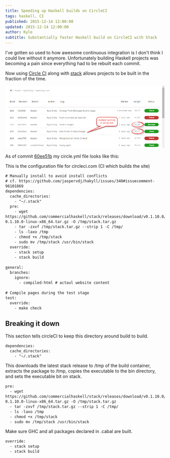 ```yaml
---
title: Speeding up Haskell builds on CircleCI
tags: haskell, CI
published: 2015-12-14 12:00:00
updated: 2015-12-14 12:00:00
author: Kyle
subtitle: Substantially faster Haskell build on CircleCI with Stack
---
```


I've gotten so used to how awesome continuous integration is I don't think I could live without it anymore.
Unfortunately building Haskell projects was becoming a pain since everything had to be rebuilt each commit.

Now using [Circle CI](https://circleci.com/) along with [stack](http://docs.haskellstack.org/en/stable/README.html) allows projects to be built in the fraction of the time.

![CircleCI speedup](/images/circle-ci-speedup.png)

As of commit [60ee51b](https://github.com/KyleOndy/kyleondy.com/blob/60ee51b606a181e584ef905fde8520d9d1c45d59/circle.yml) my circle.yml file looks like this:


This is the configuration file for circleci.com (CI which builds the site)

    # Manually install to avoid install conflicts
    # cf. https://github.com/jaspervdj/hakyll/issues/340#issuecomment-96101869
    dependencies:
      cache_directories:
        - "~/.stack"
      pre:
        - wget https://github.com/commercialhaskell/stack/releases/download/v0.1.10.0/stack-0.1.10.0-linux-x86_64.tar.gz -O /tmp/stack.tar.gz
        - tar -zxvf /tmp/stack.tar.gz --strip 1 -C /tmp/
        - ls -laxo /tmp
        - chmod +x /tmp/stack
        - sudo mv /tmp/stack /usr/bin/stack
      override:
        - stack setup
        - stack build

    general:
      branches:
        ignore:
          - compiled-html # actaul website content

    # Compile pages during the test stage
    test:
      override:
        - make check


## Breaking it down ##

This section tells circleCI to keep this directory around build to build.


    dependencies:
      cache_directories:
        - "~/.stack"

This downloads the latest stack release to /tmp of the build container, extracts the package to /tmp, copies the executable to the bin directory, and sets the executable bit on stack.


    pre:
      - wget https://github.com/commercialhaskell/stack/releases/download/v0.1.10.0/stack-0.1.10.0-linux-x86_64.tar.gz -O /tmp/stack.tar.gz
      - tar -zxvf /tmp/stack.tar.gz --strip 1 -C /tmp/
      - ls -laxo /tmp
      - chmod +x /tmp/stack
      - sudo mv /tmp/stack /usr/bin/stack

Make sure GHC and all packages declared in .cabal are built.


    override:
      - stack setup
      - stack build
